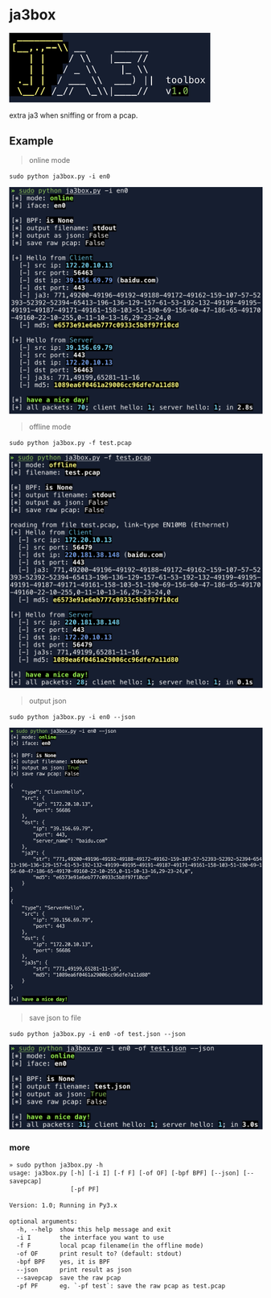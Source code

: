 # ja3box

<img src="/pics/logo.png" width="400">

extra ja3 when sniffing or from a pcap.

## Example
> online mode

`sudo python ja3box.py -i en0`

![](/pics/online.png)

> offline mode

`sudo python ja3box.py -f test.pcap`

![](/pics/offline.png)

> output json

`sudo python ja3box.py -i en0 --json`

![](/pics/output-json.png)

> save json to file

`sudo python ja3box.py -i en0 -of test.json --json`

![](/pics/output-json-to-file.png)

### more
```
» sudo python ja3box.py -h
usage: ja3box.py [-h] [-i I] [-f F] [-of OF] [-bpf BPF] [--json] [--savepcap]
                 [-pf PF]

Version: 1.0; Running in Py3.x

optional arguments:
  -h, --help  show this help message and exit
  -i I        the interface you want to use
  -f F        local pcap filename(in the offline mode)
  -of OF      print result to? (default: stdout)
  -bpf BPF    yes, it is BPF
  --json      print result as json
  --savepcap  save the raw pcap
  -pf PF      eg. `-pf test`: save the raw pcap as test.pcap

```

